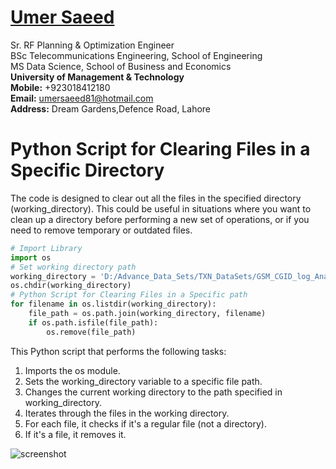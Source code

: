 #  [Umer Saeed](https://www.linkedin.com/in/engumersaeed/)
Sr. RF Planning & Optimization Engineer<br>
BSc Telecommunications Engineering, School of Engineering<br>
MS Data Science, School of Business and Economics<br>
**University of Management & Technology**<br>
**Mobile:**     +923018412180<br>
**Email:**  umersaeed81@hotmail.com<br>
**Address:** Dream Gardens,Defence Road, Lahore<br>

# Python Script for Clearing Files in a Specific Directory

The code is designed to clear out all the files in the specified directory (working_directory). This could be useful in situations where you want to clean up a directory before performing a new set of operations, or if you need to remove temporary or outdated files.


```python
# Import Library
import os
# Set working directory path
working_directory = 'D:/Advance_Data_Sets/TXN_DataSets/GSM_CGID_log_Analysis'
os.chdir(working_directory)
# Python Script for Clearing Files in a Specific path
for filename in os.listdir(working_directory):
    file_path = os.path.join(working_directory, filename)
    if os.path.isfile(file_path):
        os.remove(file_path)
```

This Python script that performs the following tasks:
1. Imports the os module.
2. Sets the working_directory variable to a specific file path.
3. Changes the current working directory to the path specified in working_directory.
4. Iterates through the files in the working directory.
5. For each file, it checks if it's a regular file (not a directory).
6. If it's a file, it removes it.


![screenshot]([screenshot.png](https://github.com/Umersaeed81/linkedin/blob/main/log/t_log.png?raw=true))



